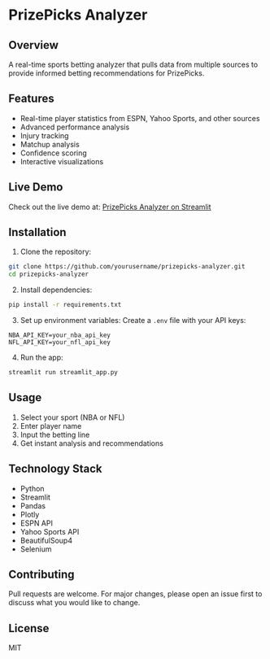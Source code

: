 # PrizePicks Analyzer

## Overview
A real-time sports betting analyzer that pulls data from multiple sources to provide informed betting recommendations for PrizePicks.

## Features
- Real-time player statistics from ESPN, Yahoo Sports, and other sources
- Advanced performance analysis
- Injury tracking
- Matchup analysis
- Confidence scoring
- Interactive visualizations

## Live Demo
Check out the live demo at: [PrizePicks Analyzer on Streamlit](https://prizepicks-analyzer.streamlit.app)

## Installation

1. Clone the repository:
```bash
git clone https://github.com/yourusername/prizepicks-analyzer.git
cd prizepicks-analyzer
```

2. Install dependencies:
```bash
pip install -r requirements.txt
```

3. Set up environment variables:
Create a `.env` file with your API keys:
```
NBA_API_KEY=your_nba_api_key
NFL_API_KEY=your_nfl_api_key
```

4. Run the app:
```bash
streamlit run streamlit_app.py
```

## Usage
1. Select your sport (NBA or NFL)
2. Enter player name
3. Input the betting line
4. Get instant analysis and recommendations

## Technology Stack
- Python
- Streamlit
- Pandas
- Plotly
- ESPN API
- Yahoo Sports API
- BeautifulSoup4
- Selenium

## Contributing
Pull requests are welcome. For major changes, please open an issue first to discuss what you would like to change.

## License
MIT
